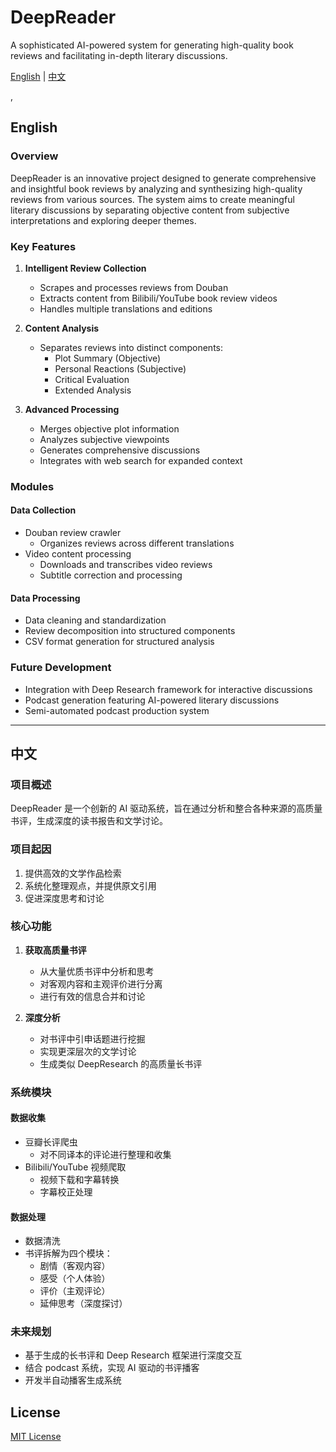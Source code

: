 # DeepReader

A sophisticated AI-powered system for generating high-quality book reviews and facilitating in-depth literary discussions.

[English](#english) | [中文](#chinese)

<a name="english"></a>,
## English

### Overview
DeepReader is an innovative project designed to generate comprehensive and insightful book reviews by analyzing and synthesizing high-quality reviews from various sources. The system aims to create meaningful literary discussions by separating objective content from subjective interpretations and exploring deeper themes.

### Key Features
1. **Intelligent Review Collection**
   - Scrapes and processes reviews from Douban
   - Extracts content from Bilibili/YouTube book review videos
   - Handles multiple translations and editions

2. **Content Analysis**
   - Separates reviews into distinct components:
     - Plot Summary (Objective)
     - Personal Reactions (Subjective)
     - Critical Evaluation
     - Extended Analysis

3. **Advanced Processing**
   - Merges objective plot information
   - Analyzes subjective viewpoints
   - Generates comprehensive discussions
   - Integrates with web search for expanded context

### Modules

#### Data Collection
- Douban review crawler
  - Organizes reviews across different translations
- Video content processing
  - Downloads and transcribes video reviews
  - Subtitle correction and processing

#### Data Processing
- Data cleaning and standardization
- Review decomposition into structured components
- CSV format generation for structured analysis

### Future Development
- Integration with Deep Research framework for interactive discussions
- Podcast generation featuring AI-powered literary discussions
- Semi-automated podcast production system

---

<a name="chinese"></a>
## 中文

### 项目概述
DeepReader 是一个创新的 AI 驱动系统，旨在通过分析和整合各种来源的高质量书评，生成深度的读书报告和文学讨论。

### 项目起因
1. 提供高效的文学作品检索
2. 系统化整理观点，并提供原文引用
3. 促进深度思考和讨论

### 核心功能
1. **获取高质量书评**
   - 从大量优质书评中分析和思考
   - 对客观内容和主观评价进行分离
   - 进行有效的信息合并和讨论

2. **深度分析**
   - 对书评中引申话题进行挖掘
   - 实现更深层次的文学讨论
   - 生成类似 DeepResearch 的高质量长书评

### 系统模块

#### 数据收集
- 豆瓣长评爬虫
  - 对不同译本的评论进行整理和收集
- Bilibili/YouTube 视频爬取
  - 视频下载和字幕转换
  - 字幕校正处理

#### 数据处理
- 数据清洗
- 书评拆解为四个模块：
  - 剧情（客观内容）
  - 感受（个人体验）
  - 评价（主观评论）
  - 延伸思考（深度探讨）

### 未来规划
- 基于生成的长书评和 Deep Research 框架进行深度交互
- 结合 podcast 系统，实现 AI 驱动的书评播客
- 开发半自动播客生成系统

## License
[MIT License](LICENSE)
